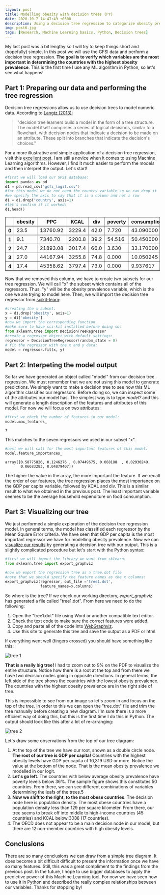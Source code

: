 ```yaml
---
layout: post
title: Modelling obesity with decision trees (PY)
date: 2020-10-7 14:47:49 +0300
description: Using a decision tree regression to categorize obesity prevalence in 112 countries
img: post6.jpg
tags: [Research, Machine Learning basics, Python, Decision trees]
---
```


My last post was a bit lengthy so I will try to keep things short and (hopefully) simple. In this post we will use the GFSI data and perform a decision tree regression. **The goal is to verify which variables are the most important in determining the countries with the highest obesity prevalence**. This is the first time I use any ML algorithm in Python, so let's see what happens!

## Part 1: Preparing our data and performing the tree regression

Decision tree regressions allow us to use decision trees to model numeric data. According to [Langtz (2013):](https://edu.kpfu.ru/pluginfile.php/278552/mod_resource/content/1/MachineLearningR__Brett_Lantz.pdf) 
>"decision tree learners build a model in the form
>of a tree structure. The model itself comprises a series of logical decisions, similar to
>a flowchart, with decision nodes that indicate a decision to be made on an attribute.
>These split into branches that indicate the decision's choices."

For a more illustrative and simple application of a decision tree regression, visit this [excellent post](https://medium.com/swlh/making-data-trees-in-python-3a3ceb050cfd). I am still a novice when it comes to using Machine Learning algorithms. However, I find it much easier to perform the models and then interpret the output. Let's start!


```python
#first we will load our GFSI database:
import pandas as pd
d1 = pd.read_csv("gsfi_logit.csv")
#for this model we do not need the country variable so we can drop it
#we specify the axis to say that it is a column and not a row
d1 = d1.drop('country', axis=1)
#let's confirm if it worked:
d1.head()
```




<div>
<style scoped>
    .dataframe tbody tr th:only-of-type {
        vertical-align: middle;
    }

    .dataframe tbody tr th {
        vertical-align: top;
    }

    .dataframe thead th {
        text-align: middle;
    }
</style>
<table border="1" class="dataframe">
  <thead>
    <tr style="text-align: middle;">
      <th></th>
      <th>obesity</th>
      <th>PPC</th>
      <th>KCAL</th>
      <th>div</th>
      <th>poverty</th>
      <th>consumption</th>
      <th>popdens</th>
      <th>OECD</th>
    </tr>
  </thead>
  <tbody>
    <tr>
      <th>0</th>
      <td>23.5</td>
      <td>13760.92</td>
      <td>3229.4</td>
      <td>42.0</td>
      <td>7.720</td>
      <td>43.090000</td>
      <td>16.416173</td>
      <td>0</td>
    </tr>
    <tr>
      <th>1</th>
      <td>9.1</td>
      <td>7340.70</td>
      <td>2200.8</td>
      <td>39.2</td>
      <td>54.516</td>
      <td>50.450000</td>
      <td>21.607079</td>
      <td>0</td>
    </tr>
    <tr>
      <th>2</th>
      <td>24.7</td>
      <td>21893.08</td>
      <td>3017.4</td>
      <td>66.0</td>
      <td>3.630</td>
      <td>33.170000</td>
      <td>15.703889</td>
      <td>0</td>
    </tr>
    <tr>
      <th>3</th>
      <td>27.0</td>
      <td>44167.94</td>
      <td>3255.8</td>
      <td>74.8</td>
      <td>0.000</td>
      <td>10.050245</td>
      <td>3.057785</td>
      <td>1</td>
    </tr>
    <tr>
      <th>4</th>
      <td>17.4</td>
      <td>45358.62</td>
      <td>3797.4</td>
      <td>73.0</td>
      <td>0.000</td>
      <td>9.937617</td>
      <td>103.756755</td>
      <td>1</td>
    </tr>
  </tbody>
</table>
</div>



Now that we removed this column, we have to create two subsets for our tree regression. We will call "x" the subset which contains all of the regressors. Thus, "y" will be the obesity prevalence variable, which is the one we are trying to model here. Then, we will import the decision tree regressor from [scikit-learn](https://scikit-learn.org/stable/modules/generated/sklearn.tree.DecisionTreeClassifier.html):


```python
#creating the x subset:
x = d1.drop('obesity', axis=1)
y = d1['obesity']
#now we import the corresponding function
#make sure to have sci-kit installed before doing so:
from sklearn.tree import DecisionTreeRegressor  
#create a regressor object with default settings:
regressor = DecisionTreeRegressor(random_state = 0)  
# fit the regressor with the x and y data:
model = regressor.fit(x, y)
```

## Part 2: Interpeting the model output

So far we have generated an object called "model" from our decision tree regression. We must remember that we are not using this model to generate predictions. We simply want to make a decision tree to see how this ML algorithm classifies our regressors. Before doing so, we can inspect some of the attributes our model has. The simplest way is to type *model?* and this will generate a length description of the features and attributes of this model. For now we will focus on two attributes:


```python
#first we check the number of features in our model:
model.max_features_
```




    7



This matches to the seven regressors we used in our subset "x".


```python
#next we will call for the most important features of this model:
model.feature_importances_
```




    array([0.58775826, 0.1246276 , 0.07449675, 0.068188  , 0.02930249,
           0.06683283, 0.04879407])



The higher the value in the array, the more important the feature. If we recall the order of our features, the tree regression places the most importance on the GDP per capita variable, followed by KCAL and div. This is a similar result to what we obtained in the previous post. The least important variable seemes to be the average household expenditure on food consumption.

## Part 3: Visualizing our tree

We just performed a simple exploration of the decision tree regression model. In general terms, the model has classified each regressor by the Mean Square Error criteria. We have seen that GDP per capita is the most important regressor we have for modelling obesity prevalence. Now we can [visualize our results](https://www.geeksforgeeks.org/python-decision-tree-regression-using-sklearn/) by generating a decision tree with our output. This is a slightly complicated procedure but let's start with the Python syntax:


```python
#first we will import the library we want from sklearn:
from sklearn.tree import export_graphviz  
  
#now we export the regression tree as a tree.dot file
#note that we should specify the feature names as the x columns:
export_graphviz(regressor, out_file ='tree1.dot', 
                feature_names=x.columns) 
```

So where is the tree? If we check our working directory, *export_graphviz* has generated a file called "tree1.dot". From here we need to do the following:

1. Open the "tree1.dot" file using Word or another compatible text editor.
2. Check the text code to make sure the correct features were added.
3. Copy and paste all of the code into [WebGraphviz](http://www.webgraphviz.com).
4. Use this site to generate this tree and save the output as a PDF or html. 

If everything went well (fingers crossed) you should have something like this:

![tree 1]({{site.baseurl}}/assets/img/post6_p1.png)



**That is a really big tree!** I had to zoom out to 9% on the PDF to visualize the entire structure. Notice how there is a root at the top and from there we have two decision nodes going in opposite directions. In general terms, the left side of the tree shows the countries with the lowest obesity prevalence. The countries with the highest obesity prevalence are in the right side of tree. 

This is impossible to see from our image so let's zoom in and focus on the top of the tree. In order to this we can open the "tree.dot" file and trim the tree manually before creating a new diagram. I'm sure there is a more efficient way of doing this, but this is the first time I do this in Python. The output should look like this after a lot of re-arranging:


![tree 2]({{site.baseurl}}/assets/img/post6_p2.png)


Let's draw some observations from the top of our tree diagram:

1. At the top of the tree we have our root, shown as a double circle node. **The root of our tree is GDP per capita!** Countries with the highest obesity levels have GDP per capita of 10,319 USD or more. Notice the value at the bottom of the node. That is the mean obesity prevalence we modelled in our logit. 
2. **Let's go left**. The countries with below average obesity prevalence have poverty levels below 36%. The sample figure shows this constitutes 50 countries. From there, we can see different combinations of variables determining the leafs of the trees.5
3. **Now we shift to the right, to the most obese countries**. The decision node here is population density. The most obese countries have a population density less than 129 per square kilometer. From there, our tree seems to break off into middle to high-income countries (45 countries) and KCAL below 3088 (17 countries). 
4. The OECD does not appear to be a main decision node in our model, but there are 12 non-member countries with high obesity levels. 

## Conclusions
There are so many conclusions we can draw from a simple tree diagram. It does become a bit difficult difficult to present the information once we have so many features. Still, this was a great compliment to the findings from the previous post. In the future, I hope to use bigger databases to apply the predictive power of this Machine Learning tool. For now we have seen how to use it in Python and described the really complex relationships between our variables. Thanks for stopping by!
